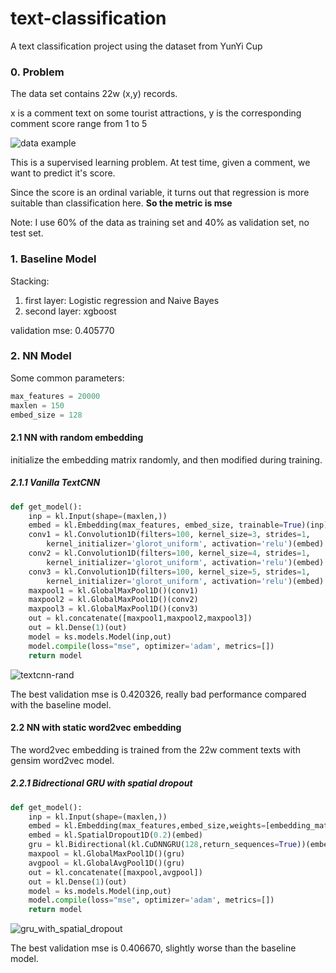 # text-classification
A text classification project using the dataset from YunYi Cup

### 0. Problem
The data set contains 22w (x,y) records.

x is a comment text on some tourist attractions, y is the corresponding comment score range from 1 to 5

![data example](http://ok669z6cd.bkt.clouddn.com/data_eg.png?attname=)

This is a supervised learning problem. At test time, given a comment, we want to predict it's score.

Since the score is an ordinal variable, it turns out that regression is more suitable than classification here.
**So the metric is mse**

Note: I use 60% of the data as training set and 40% as validation set, no test set.

### 1. Baseline Model
Stacking: 
1. first layer:  Logistic regression and Naive Bayes
2. second layer: xgboost

validation mse: 0.405770

### 2. NN Model
Some common parameters:
```python
max_features = 20000
maxlen = 150
embed_size = 128
```
#### 2.1 NN with random embedding
initialize the embedding matrix randomly, and then modified during training. 

##### 2.1.1 Vanilla TextCNN
```python
def get_model():
    inp = kl.Input(shape=(maxlen,))
    embed = kl.Embedding(max_features, embed_size, trainable=True)(inp)
    conv1 = kl.Convolution1D(filters=100, kernel_size=3, strides=1, 
        kernel_initializer='glorot_uniform', activation='relu')(embed)
    conv2 = kl.Convolution1D(filters=100, kernel_size=4, strides=1, 
        kernel_initializer='glorot_uniform', activation='relu')(embed) 
    conv3 = kl.Convolution1D(filters=100, kernel_size=5, strides=1, 
        kernel_initializer='glorot_uniform', activation='relu')(embed)
    maxpool1 = kl.GlobalMaxPool1D()(conv1)
    maxpool2 = kl.GlobalMaxPool1D()(conv2)
    maxpool3 = kl.GlobalMaxPool1D()(conv3)
    out = kl.concatenate([maxpool1,maxpool2,maxpool3])
    out = kl.Dense(1)(out)
    model = ks.models.Model(inp,out)
    model.compile(loss="mse", optimizer='adam', metrics=[])
    return model
```
![textcnn-rand](http://ok669z6cd.bkt.clouddn.com/cnn_rand.png)

The best validation mse is 0.420326, really bad performance compared with the baseline model.

#### 2.2 NN with static word2vec embedding

The word2vec embedding is trained from the 22w comment texts with gensim word2vec model.

##### 2.2.1 Bidrectional GRU with spatial dropout
```python
def get_model():
    inp = kl.Input(shape=(maxlen,))
    embed = kl.Embedding(max_features,embed_size,weights=[embedding_matrix],trainable=False)(inp)
    embed = kl.SpatialDropout1D(0.2)(embed)
    gru = kl.Bidirectional(kl.CuDNNGRU(128,return_sequences=True))(embed)
    maxpool = kl.GlobalMaxPool1D()(gru)
    avgpool = kl.GlobalAvgPool1D()(gru)
    out = kl.concatenate([maxpool,avgpool])
    out = kl.Dense(1)(out)
    model = ks.models.Model(inp,out)
    model.compile(loss="mse", optimizer='adam', metrics=[])
    return model
```
![gru_with_spatial_dropout](http://ok669z6cd.bkt.clouddn.com/gru_spatialdrop_static.png)

The best validation mse is 0.406670, slightly worse than the baseline model.
